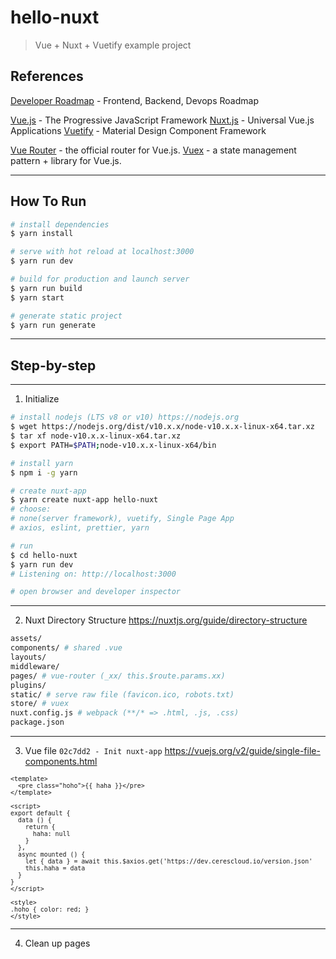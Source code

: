 # hello-nuxt

> Vue + Nuxt + Vuetify example project

## References

[Developer Roadmap](https://github.com/kamranahmedse/developer-roadmap) - Frontend, Backend, Devops Roadmap

[Vue.js](https://vuejs.org) - The Progressive JavaScript Framework
[Nuxt.js](https://nuxtjs.org) - Universal Vue.js Applications
[Vuetify](https://vuetifyjs.com) - Material Design Component Framework

[Vue Router](https://router.vuejs.org) - the official router for Vue.js.
[Vuex](https://vuex.vuejs.org) - a state management pattern + library for Vue.js.

---

## How To Run

``` bash
# install dependencies
$ yarn install

# serve with hot reload at localhost:3000
$ yarn run dev

# build for production and launch server
$ yarn run build
$ yarn start

# generate static project
$ yarn run generate
```

---

## Step-by-step

---

1. Initialize

```bash
# install nodejs (LTS v8 or v10) https://nodejs.org
$ wget https://nodejs.org/dist/v10.x.x/node-v10.x.x-linux-x64.tar.xz
$ tar xf node-v10.x.x-linux-x64.tar.xz
$ export PATH=$PATH;node-v10.x.x-linux-x64/bin

# install yarn
$ npm i -g yarn

# create nuxt-app
$ yarn create nuxt-app hello-nuxt
# choose:
# none(server framework), vuetify, Single Page App
# axios, eslint, prettier, yarn

# run
$ cd hello-nuxt
$ yarn run dev
# Listening on: http://localhost:3000

# open browser and developer inspector
```

---

2. Nuxt Directory Structure
https://nuxtjs.org/guide/directory-structure
```bash
assets/
components/ # shared .vue
layouts/
middleware/
pages/ # vue-router (_xx/ this.$route.params.xx)
plugins/
static/ # serve raw file (favicon.ico, robots.txt)
store/ # vuex
nuxt.config.js # webpack (**/* => .html, .js, .css)
package.json
```

---

3. Vue file
<code>02c7dd2 - Init nuxt-app</code>
https://vuejs.org/v2/guide/single-file-components.html

<small>

```vue
<template>
  <pre class="hoho">{{ haha }}</pre>
</template>

<script>
export default {
  data () {
    return {
      haha: null
    }
  },
  async mounted () {
    let { data } = await this.$axios.get('https://dev.cerescloud.io/version.json'
    this.haha = data
  }
}
</script>

<style>
.hoho { color: red; }
</style>
```

</small>

---

4. Clean up pages
